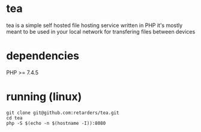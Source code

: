 # tea
tea is a simple self hosted file hosting service written in PHP
it's mostly meant to be used in your local network for transfering files between devices

# dependencies
PHP >= 7.4.5

# running (linux)
```console
git clone git@github.com:retarders/tea.git
cd tea
php -S $(echo -n $(hostname -I)):8080
```